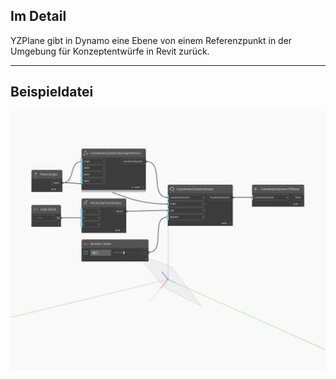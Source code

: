 ## Im Detail
YZPlane gibt in Dynamo eine Ebene von einem Referenzpunkt in der Umgebung für Konzeptentwürfe in Revit zurück.
___
## Beispieldatei

![YZPlane](./Autodesk.DesignScript.Geometry.CoordinateSystem.YZPlane_img.jpg)

